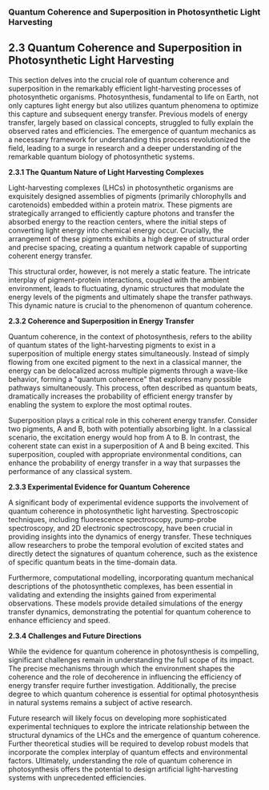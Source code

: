 ### Quantum Coherence and Superposition in Photosynthetic Light Harvesting

## 2.3 Quantum Coherence and Superposition in Photosynthetic Light Harvesting

This section delves into the crucial role of quantum coherence and superposition in the remarkably efficient light-harvesting processes of photosynthetic organisms.  Photosynthesis, fundamental to life on Earth, not only captures light energy but also utilizes quantum phenomena to optimize this capture and subsequent energy transfer.  Previous models of energy transfer, largely based on classical concepts, struggled to fully explain the observed rates and efficiencies.  The emergence of quantum mechanics as a necessary framework for understanding this process revolutionized the field, leading to a surge in research and a deeper understanding of the remarkable quantum biology of photosynthetic systems.

**2.3.1 The Quantum Nature of Light Harvesting Complexes**

Light-harvesting complexes (LHCs) in photosynthetic organisms are exquisitely designed assemblies of pigments (primarily chlorophylls and carotenoids) embedded within a protein matrix. These pigments are strategically arranged to efficiently capture photons and transfer the absorbed energy to the reaction centers, where the initial steps of converting light energy into chemical energy occur.  Crucially, the arrangement of these pigments exhibits a high degree of structural order and precise spacing, creating a quantum network capable of supporting coherent energy transfer.

This structural order, however, is not merely a static feature.  The intricate interplay of pigment-protein interactions, coupled with the ambient environment, leads to fluctuating, dynamic structures that modulate the energy levels of the pigments and ultimately shape the transfer pathways. This dynamic nature is crucial to the phenomenon of quantum coherence.

**2.3.2 Coherence and Superposition in Energy Transfer**

Quantum coherence, in the context of photosynthesis, refers to the ability of quantum states of the light-harvesting pigments to exist in a superposition of multiple energy states simultaneously.  Instead of simply flowing from one excited pigment to the next in a classical manner, the energy can be delocalized across multiple pigments through a wave-like behavior, forming a "quantum coherence" that explores many possible pathways simultaneously.  This process, often described as quantum beats, dramatically increases the probability of efficient energy transfer by enabling the system to explore the most optimal routes.

Superposition plays a critical role in this coherent energy transfer.  Consider two pigments, A and B, both with potentially absorbing light.  In a classical scenario, the excitation energy would hop from A to B. In contrast, the coherent state can exist in a superposition of A and B being excited. This superposition, coupled with appropriate environmental conditions, can enhance the probability of energy transfer in a way that surpasses the performance of any classical system.


**2.3.3 Experimental Evidence for Quantum Coherence**

A significant body of experimental evidence supports the involvement of quantum coherence in photosynthetic light harvesting.  Spectroscopic techniques, including fluorescence spectroscopy, pump-probe spectroscopy, and 2D electronic spectroscopy, have been crucial in providing insights into the dynamics of energy transfer. These techniques allow researchers to probe the temporal evolution of excited states and directly detect the signatures of quantum coherence, such as the existence of specific quantum beats in the time-domain data.

Furthermore, computational modelling, incorporating quantum mechanical descriptions of the photosynthetic complexes, has been essential in validating and extending the insights gained from experimental observations.  These models provide detailed simulations of the energy transfer dynamics, demonstrating the potential for quantum coherence to enhance efficiency and speed.


**2.3.4 Challenges and Future Directions**

While the evidence for quantum coherence in photosynthesis is compelling, significant challenges remain in understanding the full scope of its impact. The precise mechanisms through which the environment shapes the coherence and the role of decoherence in influencing the efficiency of energy transfer require further investigation.  Additionally, the precise degree to which quantum coherence is essential for optimal photosynthesis in natural systems remains a subject of active research.

Future research will likely focus on developing more sophisticated experimental techniques to explore the intricate relationship between the structural dynamics of the LHCs and the emergence of quantum coherence.  Further theoretical studies will be required to develop robust models that incorporate the complex interplay of quantum effects and environmental factors. Ultimately, understanding the role of quantum coherence in photosynthesis offers the potential to design artificial light-harvesting systems with unprecedented efficiencies.